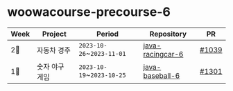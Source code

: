 # woowacourse-precourse-6

| Week | Project | Period | Repository | PR |
| --- | --- | --- | --- | --- |
|2⃣|자동차 경주|`2023-10-26`~`2023-11-01`|[java-racingcar-6](https://github.com/jungeun5-choi/java-racingcar-6)|[#1039](https://github.com/woowacourse-precourse/java-racingcar-6/pull/1039)|
|1⃣|숫자 야구 게임|`2023-10-19`~`2023-10-25`|[java-baseball-6](https://github.com/jungeun5-choi/java-baseball-6/tree/jungeun5-choi)|[#1301](https://github.com/woowacourse-precourse/java-baseball-6/pull/1301)|
